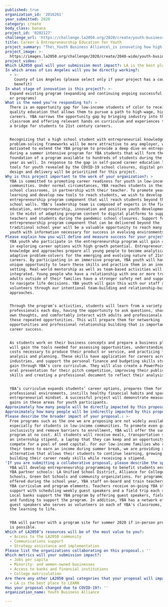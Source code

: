 ```yaml
---
published: true
organization_id: '2016261'
year_submitted: 2020
category: create
body_class: banana
project_id: '0202127'
challenge_url: 'https://challenge.la2050.org/2020/create/youth-business-alliance/'
title: Career & Entrepreneurship Education for Youth
project_summary: "The\_Youth Business Alliance\_is innovating how high school students prepare for college and their careers by providing a comprehensive curriculum addressing soft skills, career development, personal finance and entrepreneurship coupled with weekly guest presentations from industry professionals and hands-on field trips to corporate offices. YBA is seeking support to expand our program offerings digitally, so students can engage in self-paced learning and engage with our content and community in a flexible manner."
project_image: >-
  https://images.la2050.org/challenge/2020/create/2048-wide/youth-business-alliance.jpg
project_video: ''
Which LA2050 goal will your submission most impact?: LA is the best place to CREATE
In which areas of Los Angeles will you be directly working?:
  - >-
    County of Los Angeles (please select only if your project has a countywide
    benefit)
In what stage of innovation is this project?: >-
  Expand existing program (expanding and continuing ongoing successful projects
  or programs)
What is the need you’re responding to?: >
  There is an opportunity gap for low-income students of color to receive a high
  quality education that allows them to pursue a path to high-wage, high-demand
  careers. YBA narrows the opportunity gap by bringing industry into the
  classroom and offering relevant hands on curriculum and experiences that build
  a bridge for students to 21st century careers. 


  Recognizing that a high school student with entrepreneurial knowledge and
  problem-solving frameworks will be more attractive to any employer, we were
  motivated to extend the YBA program to provide a deep dive on entrepreneurship
  during a summer intensive program for YBA students that will form the
  foundation of a program available to hundreds of students during the school
  year as well. In response to the gap in self-paced career education learning
  tools for youth revealed by the COVID-19 school closures, digital program
  design and delivery will be prioritized for this project.
Why is this project important to the work of your organization?: >
  YBA is committed to promoting career readiness for youth in low-income
  communities. Under normal circumstances, YBA reaches students in their high
  school classrooms, in partnership with their teacher. To promote year-round
  learning and develop new tools to reach students, we wish to develop an
  entrepreneurship program component that will reach students beyond their
  school walls. YBA's leadership team is composed of experts in the fields of
  education, entrepreneurship, innovation and positive youth development. YBA is
  in the midst of adapting program content to digital platforms to support our
  teachers and students during the pandemic school closures. Support for an
  entrepreneurship program component that can be delivered beyond the
  traditional school year will be a valuable opportunity to reach many more
  youth with information necessary for success in evolving environments.
Please explain how you will define and measure success for your project.: >
  YBA youth who participate in the entrepreneurship program will gain confidence
  in exploring career options with high growth potential. Entrepreneurial
  knowledge and approaches prepare all young people to become analytical and
  adaptive problem-solvers for the emerging and evolving nature of 21st century
  careers. By participating in an immersive program, YBA youth will have a
  unique opportunity to learn these skills and practice them in an innovative
  setting. Real-world mentorship as well as team-based activities will be
  integrated. Young people who have a relationship with one or more trusted
  adults outside of their families have a stronger safety net and support system
  to navigate life decisions. YBA youth will gain this with our staff and
  volunteers through our intentional team-building and relationship-building
  approaches.


  Through the program’s activities, students will learn from a variety of
  professionals each day, having the opportunity to ask questions, share their
  own thoughts, and comfortably interact with adults and professionals through
  these repeated opportunities. This will prepare them for networking
  opportunities and professional relationship building that is important to
  career success.


  As students work on their business concepts and prepare a business plan, they
  will gain the tools needed for assessing opportunities, understanding the
  costs necessary to produce their product or service, and practicing financial
  analysis and planning. These skills have application for careers across many
  industries, and support the personal finance and budgeting skills students
  gain through YBA’s core curriculum. They will also create a PowerPoint and
  oral presentation for their pitch competition, improving their public speaking
  skills and creating a professional document to reflect their analysis.


  YBA’s curriculum expands students’ career options, prepares them for
  professional environments, instills healthy financial habits and sparks the
  entrepreneurial mindset. A successful project will demonstrate measurable
  gains in these areas for youth participants. 
Approximately how many people will be directly impacted by this proposal?: '600'
Approximately how many people will be indirectly impacted by this proposal?: '1000'
Please describe the broader impact of your proposal.: >-
  Free programs such as the one we are proposing are not widely available,
  especially for students in low-income communities. To promote even greater
  inclusivity and remove barriers to enrollment, YBA will offer the summer
  program at no cost. All students will receive meals, transportation stipends,
  an internship stipend, a laptop that they can keep and an opportunity to
  compete for a pool of seed capital. For our low-income families who rely on
  their teens to earn an income during summer break, we are providing a viable
  alternative that allows their students to continue learning, growing and
  building their career ready skills while receiving a stipend.
'If you are submitting a collaborative proposal, please describe the specific role of partner organizations in the project.': >
  YBA will develop entrepreneurship programming to benefit students enrolled at
  YBA partner schools: LA Unified School District, Alliance for College Ready
  Schools, Green Dot Schools and community organizations. For programming
  offered during the school year, YBA staff on-board and train teachers in the
  YBA curriculum and program elements. Teachers receive on-going YBA staff
  support with scheduling weekly guest speakers and a field trip each semester.
  Local banks support the YBA program by offering guest speakers, field trips
  and funding to support the program. In addition, YBA has a network of 1,500
  guest speakers who serves as volunteers in each of YBA's classrooms, bringing
  the learning to life.


  YBA will partner with a program site for summer 2020 if in-person programming
  is possible.
Which of LA2050’s resources will be of the most value to you?:
  - Access to the LA2050 community
  - Communications support
  - Strategy assistance and implementation
Please list the organizations collaborating on this proposal.: ''
Which metrics will your submission impact?:
  - Jobs per capita
  - Minority- and women-owned businesses
  - Access to banks and financial institutions
  - College matriculation
Are there any other LA2050 goal categories that your proposal will impact?:
  - LA is the best place to LEARN
Has your proposal changed due to COVID-19?: ''
organization_name: Youth Business Alliance

---
```

